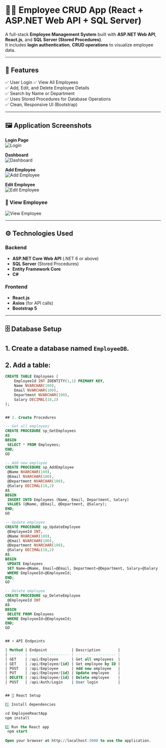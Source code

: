 # 🧑‍💼 Employee CRUD App (React + ASP.NET Web API + SQL Server)

A full-stack **Employee Management System** built with **ASP.NET Web API**, **React.js**, and **SQL Server (Stored Procedures)**.  
It includes **login authentication**, **CRUD operations**  to visualize employee data.

---

## 🚀 Features

✅ User Login
✅ View All Employees  
✅ Add, Edit, and Delete Employee Details  
✅ Search by Name or Department   
✅ Uses Stored Procedures for Database Operations  
✅ Clean, Responsive UI (Bootstrap)

---



## 🖼️ Application Screenshots

**Login Page**  
![Login](EmployeeAPI/EmployeeAPI/screenshots/Login.jpg)  

**Dashboard**  
![Dashboard](EmployeeAPI/EmployeeAPI/screenshots/Dashboard.jpg)  

**Add Employee**  
![Add Employee](EmployeeAPI/EmployeeAPI/screenshots/AddEmployee.jpg)  

**Edit Employee**  
![Edit Employee](EmployeeAPI/EmployeeAPI/screenshots/EditEmployee.jpg)  

### 🔹 View Employee
![View Employee](EmployeeAPI/EmployeeAPI/screenshots/ViewEmployee.jpg)

---

## ⚙️ Technologies Used

### Backend
- **ASP.NET Core Web API** (.NET 6 or above)
- **SQL Server** (Stored Procedures)
- **Entity Framework Core**
- **C#**

### Frontend
- **React.js**
- **Axios** (for API calls)
- **Bootstrap 5**

---

## 🗄️ Database Setup

## 1. Create a database named `EmployeeDB`.
## 2. Add a table:
   ```sql
   CREATE TABLE Employees (
       EmployeeId INT IDENTITY(1,1) PRIMARY KEY,
       Name NVARCHAR(100),
       Email NVARCHAR(100),
       Department NVARCHAR(100),
       Salary DECIMAL(18,2)
   );


## 3. Create Procedures
   
-- Get all employees
CREATE PROCEDURE sp_GetEmployees
AS
BEGIN
    SELECT * FROM Employees;
END;
GO

-- Add new employee
CREATE PROCEDURE sp_AddEmployee
    @Name NVARCHAR(100),
    @Email NVARCHAR(100),
    @Department NVARCHAR(100),
    @Salary DECIMAL(18,2)
AS
BEGIN
    INSERT INTO Employees (Name, Email, Department, Salary)
    VALUES (@Name, @Email, @Department, @Salary);
END;
GO

-- Update employee
CREATE PROCEDURE sp_UpdateEmployee
    @EmployeeId INT,
    @Name NVARCHAR(100),
    @Email NVARCHAR(100),
    @Department NVARCHAR(100),
    @Salary DECIMAL(18,2)
AS
BEGIN
    UPDATE Employees
    SET Name=@Name, Email=@Email, Department=@Department, Salary=@Salary
    WHERE EmployeeId=@EmployeeId;
END;
GO

-- Delete employee
CREATE PROCEDURE sp_DeleteEmployee
    @EmployeeId INT
AS
BEGIN
    DELETE FROM Employees
    WHERE EmployeeId=@EmployeeId;
END;
GO


## ⚡ API Endpoints

| Method | Endpoint           | Description        |
| ------ | ------------------ | ------------------ |
| GET    | /api/Employee      | Get all employees  |
| GET    | /api/Employee/{id} | Get employee by ID |
| POST   | /api/Employee      | Add new employee   |
| PUT    | /api/Employee/{id} | Update employee    |
| DELETE | /api/Employee/{id} | Delete employee    |
| POST   | /api/Auth/Login    | User login         |


## 🧩 React Setup

1️⃣ Install dependencies

cd EmployeeReactApp
npm install

2️⃣ Run the React app
    npm start
    
Open your browser at http://localhost:3000 to use the application.



